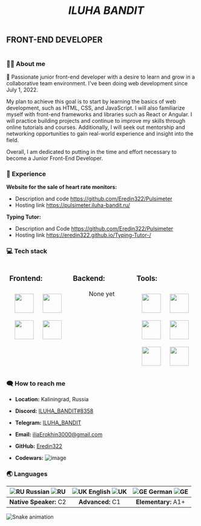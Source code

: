 <div id="user-content-toc">
  <ul>
    <summary align="center"><h1><i>ILUHA BANDIT</i></h1></summary>
  </ul>
</div>

<h2 align="center" style="display: inline-block;">FRONT-END DEVELOPER</h2>

### :tipping_hand_man: About me
🌱 Passionate junior front-end developer with a desire to learn and grow in a collaborative team environment. I've been doing web development since July 1, 2022. 

My plan to achieve this goal is to start by learning the basics of web development, such as HTML, CSS, and JavaScript. I will also familiarize myself with front-end frameworks and libraries such as React or Angular. I will practice building projects and continue to improve my skills through online tutorials and courses. Additionally, I will seek out mentorship and networking opportunities to gain real-world experience and insight into the field. 

Overall, I am dedicated to putting in the time and effort necessary to become a Junior Front-End Developer. <br>

### :necktie: Experience
**Website for the sale of heart rate monitors:**
- Description and code https://github.com/Eredin322/Pulsimeter
- Hosting link https://pulsimeter.iluha-bandit.ru/

**Typing Tutor:**
- Description and Code https://github.com/Eredin322/Pulsimeter
- Hosting link https://eredin322.github.io/Typing-Tutor-/

### 💻 Tech stack

<table>
<colgroup>
</colgroup>
<thead>
  <tr>
    <td valign="top" width="33%"><h3>Frontend:</h3>
      <div align="center">  
        <img style="margin: 10px" src="https://user-images.githubusercontent.com/44582613/191005492-6b4cdb1c-494c-43cb-ba17-378f8f32c252.svg" width="50" height="50">
        <img style="margin: 10px" src="https://user-images.githubusercontent.com/44582613/191005494-0a7f2a02-351b-4fa5-97ef-e50f858bedc3.svg" width="50" height="50">
        <img style="margin: 10px" src="https://user-images.githubusercontent.com/44582613/205454263-452c6b4b-a486-4036-9764-e198cb953615.svg" width="50" height="50">
        <img style="margin: 10px" src="https://user-images.githubusercontent.com/44582613/191005499-271f672f-c437-44af-bc92-18433f7403a2.svg" width="50" height="50">
      </div>
    </td>
    <td valign="top" width="33%"><h3>Backend:</h3>
      <div align="center">
        None yet
      </div>
    </td>
    <td valign="top" width="33%"><h3>Tools:</h3>
      <div align="center">
       <img style="margin: 10px" src="https://user-images.githubusercontent.com/44582613/213389931-5999b0c4-52f6-4671-a668-962b3a01c849.svg" width="50" height="50">
       <img style="margin: 10px" src="https://user-images.githubusercontent.com/44582613/213387893-324dd6b4-6fe2-4c89-88a4-f80d73065fe6.svg" width="50" height="50">
       <img style="margin: 10px" src="https://user-images.githubusercontent.com/44582613/191008160-750470bf-a62a-4fc8-8f4f-63683f486666.svg" width="50" height="50">
       <img style="margin: 10px" src="https://user-images.githubusercontent.com/44582613/191008146-108f0682-aaa4-4b8a-8956-6a7f1269b7ce.svg" width="50" height="50">
       <img style="margin: 10px" src="https://user-images.githubusercontent.com/44582613/191010586-0e0c9428-5135-480b-983c-abbb0e8eed68.svg" width="50" height="50">
       <img style="margin: 10px" src="https://user-images.githubusercontent.com/44582613/191005504-77448905-13ba-4d1f-b999-0edd3fcf7320.svg" width="50" height="50">
      </div>
    </td>
  </tr>
</thead>
</table>

### :left_speech_bubble:	 How to reach me

* **Location:** Kaliningrad, Russia

* **Discord:** [ILUHA_BANDIT#8358][discord]

* **Telegram:** [ILUHA_BANDIT][telegram]

* **Email:** [iliaErokhin3000@gmail.com][gmail]

* **GitHub:** [Eredin322][github]

* **Codewars:** ![image](https://www.codewars.com/users/Iluha_Bandit/badges/micro)
  
### :earth_asia: Languages

| ![RU][RU] **Russian** ![RU][RU] | ![UK][UK] **English** ![UK][UK] | ![GE][GE] **German** ![GE][GE] |
|              :---:              |             :---:             |                 :---:            |
|       **Native Speaker:** C2    |         **Advanced:** C1     |           **Elementary:** A1+    |

[UK]: https://user-images.githubusercontent.com/44582613/213407092-6519950f-2cba-4842-97ab-8703bf811fb8.svg
[GE]: https://user-images.githubusercontent.com/44582613/213407060-19179382-7470-42fd-b49a-60177c35c219.svg
[RU]: https://user-images.githubusercontent.com/44582613/213407079-8fdce9ef-7657-4b49-add1-43d9638c4d39.svg
[telegram]: https://t.me/ILUHA_BANDIT
[gmail]: mailto:iliaErokhin3000@gmail.com
[github]: https://github.com/Eredin322
[discord]: https://discordapp.com/users/360794215879540748

![Snake animation](https://github.com/Eredin322/Eredin322/blob/output/github-contribution-grid-snake.svg)
